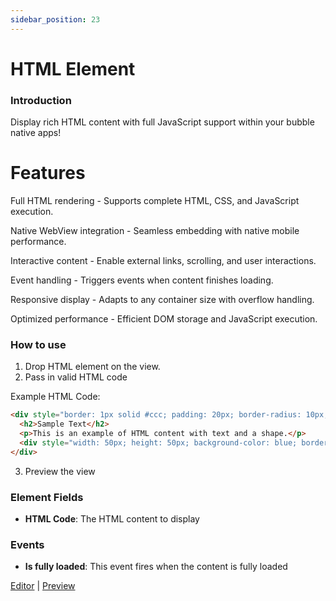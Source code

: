```yaml
---
sidebar_position: 23
---
```


# HTML Element

### Introduction
Display rich HTML content with full JavaScript support within your bubble native apps!

# Features
Full HTML rendering - Supports complete HTML, CSS, and JavaScript execution.

Native WebView integration - Seamless embedding with native mobile performance.

Interactive content - Enable external links, scrolling, and user interactions.

Event handling - Triggers events when content finishes loading.

Responsive display - Adapts to any container size with overflow handling.

Optimized performance - Efficient DOM storage and JavaScript execution.

### How to use
1. Drop HTML element on the view.
2. Pass in valid HTML code

Example HTML Code:

```html
<div style="border: 1px solid #ccc; padding: 20px; border-radius: 10px;">
  <h2>Sample Text</h2>
  <p>This is an example of HTML content with text and a shape.</p>
  <div style="width: 50px; height: 50px; background-color: blue; border-radius: 50%; margin: 10px 0;">Shape Example</div>
</div>
```



3. Preview the view

### Element Fields
- **HTML Code**: The HTML content to display

### Events
- **Is fully loaded**: This event fires when the content is fully loaded

[Editor](https://bubble.io/page?id=mobile-plugins&test_plugin=1756436554340x668226163446906900_current&tab=Design&name=html&type=page&elements=bTMVB0) | [Preview](https://mobile-plugins.bubbleapps.io/version-test/api/1.1/mobile/preview?debug_mode=true&preview_view=html)